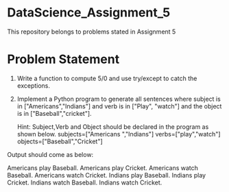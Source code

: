 # DataScience_Assignment_5
This repository belongs to problems stated in Assignment 5

# Problem Statement
1. Write a function to compute 5/0 and use try/except to catch the exceptions.

2. Implement a Python program to generate all sentences where subject is in ["Americans","Indians"] and verb is in ["Play", "watch"] and      the object is in ["Baseball","cricket"].

      Hint: Subject,Verb and Object should be declared in the program as shown below.
      subjects=["Americans ","Indians"]
      verbs=["play","watch"]
      objects=["Baseball","Cricket"]
      
  Output should come as below:
  
  Americans play Baseball.
  Americans play Cricket.
  Americans watch Baseball.
  Americans watch Cricket.
  Indians play Baseball.
  Indians play Cricket.
  Indians watch Baseball.
  Indians watch Cricket.
